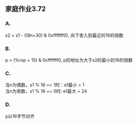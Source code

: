 ## 家庭作业3.72

### A.  
s2 = s1 - ((8n+30) & 0xfffffff0), 向下舍入到最近的16的倍数  

### B.   
p = (%rsp + 15) & 0xfffffff0, p的地址为大于s2的最小的16的倍数  

### C.
当n为偶数，s1 % 16 == 1时：e1最小 = 1  
当n为奇数，s1 % 16 == 0时: e1最大 = 24

### D.  
p以16字节对齐